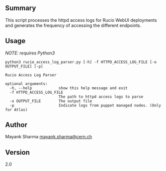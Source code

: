 ## Summary
This script processes the httpd access logs for Rucio WebUI deployments
and generates the frequency of accessing the different endpoints.

## Usage

*NOTE: requires Python3*
```
python3 rucio_access_log_parser.py [-h] -f HTTPD_ACCESS_LOG_FILE [-o OUTPUT_FILE] [-p]

Rucio Access Log Parser

optional arguments:
  -h, --help            show this help message and exit
  -f HTTPD_ACCESS_LOG_FILE
                        The path to httpd access logs to parse
  -o OUTPUT_FILE        The output file
  -p                    Indicate logs from puppet managed nodes. (Only for Atlas)

```
## Author
Mayank Sharma <mayank.sharma@cern.ch>


## Version 
2.0
